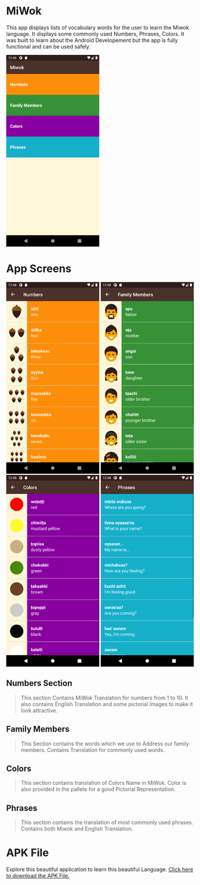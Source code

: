 # MiWok
This app displays lists of vocabulary words for the user to learn the Miwok language.
It displays some commonly used Numbers, Phrases, Colors.
It was built to learn about the Android Developement but the app is fully functional and can be used safely.

<img src = "https://github.com/vmbansal2001/MiWok/blob/master/App%20ScreenShots/Screenshot_1626290192.png" width = 250>

# App Screens

<div>
<img src = "https://github.com/vmbansal2001/MiWok/blob/master/App%20ScreenShots/Screenshot_1626290324.png" width = 250>
<img src = "https://github.com/vmbansal2001/MiWok/blob/master/App%20ScreenShots/Screenshot_1626290331.png" width = 250> <br>
<img src = "https://github.com/vmbansal2001/MiWok/blob/master/App%20ScreenShots/Screenshot_1626290335.png" width = 250>
<img src = "https://github.com/vmbansal2001/MiWok/blob/master/App%20ScreenShots/Screenshot_1626290338.png" width = 250>
</div>

## Numbers Section
> This section Contains MiWok Translation for numbers from 1 to 10.
> It also contains English Translation and some pictorial Images to make it look attractive.

## Family Members
> This Section contains the words which we use to Address our family members.
> Contains Translation for commonly used words.

## Colors
> This section contains translation of Colors Name in MiWok.
> Color is also provided in the pallete for a good Pictorial Representation.

## Phrases
> This section contains the translation of most commonly used phrases.
> Contains both Miwok and English Translation.

# APK File
Explore this beautiful application to learn this beautiful Language.
<a href = "https://github.com/vmbansal2001/MiWok/raw/master/MiWok%20APK.apk">Click here to download the APK File.</a>
